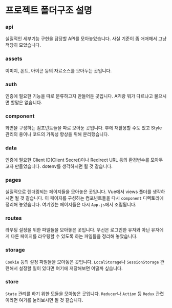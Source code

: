 # 프로젝트 폴더구조 설명

### api

실질적인 세부기능 구현을 담당할 API를 모아놓았습니다.
사실 기준이 좀 애매해서 그냥 적당히 모았습니다.

### assets

이미지, 폰트, 아이콘 등의 자료소스를 모아두는 곳입니다.

### auth

인증에 필요한 기능을 따로 분류하고자 만들어둔 곳입니다.
API랑 뭐가 다르냐고 물으시면 할말은 없습니다.

### component

화면을 구성하는 컴포넌트들을 따로 모아둔 곳입니다.
후에 재활용할 수도 있고 Style 관리의 용이나 코드의 가독성 향상을 위해 분리했습니다.

### data

인증에 필요한 Client ID(Client Secret)이나 Redirect URL 등의 환경변수를 모아두고자 만들었습니다.
dotenv를 생각하시면 될 것 같습니다.

### pages

실질적으로 렌더링되는 페이지들을 모아놓은 곳입니다. Vue에서 views 폴더를 생각하시면 될 것 같습니다.
이 페이지를 구성하는 컴포넌트들을 다시 `component` 디렉토리에 정리해 놓았습니다. 여기있는 페이지들은 다시 `App.js`에서 조립됩니다.

### routes

라우팅 설정을 위한 파일들을 모아놓은 곳입니다. 우선은 로그인한 유저와 아닌 유저에게 다른 페이지를 라우팅할 수 있도록 하는 파일들을 정리해 놓았습니다.

### storage

`Cookie` 등의 설정 파일들을 모아놓은 곳입니다. `LocalStorage`나 `SessionStorage` 관련해서 설정할 일이 있다면 여기에 저장해보면 어떨까 싶습니다.

### store

`State` 관리를 하기 위한 모듈을 모아놓은 곳입니다. `Reducer`나 `Action` 등 `Redux` 관련이라면 여기를 눌러보시면 될 것 같습니다.
